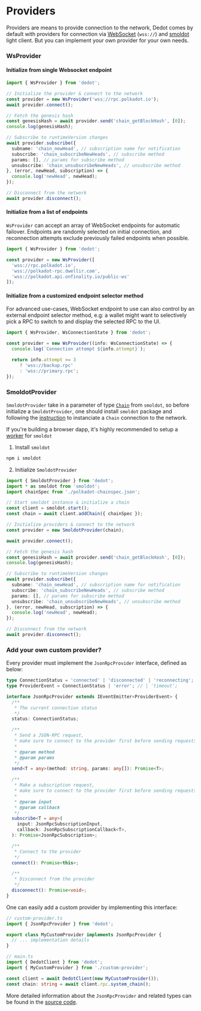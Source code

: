 # Providers

Providers are means to provide connection to the network, Dedot comes by default with providers for connection via [WebSocket](https://developer.mozilla.org/en-US/docs/Web/API/WebSockets_API) (`wss://`) and [smoldot](https://www.npmjs.com/package/smoldot) light client. But you can implement your own provider for your own needs.

### WsProvider

#### Initialize from single Websocket endpoint

```typescript
import { WsProvider } from 'dedot';

// Initialize the provider & connect to the network
const provider = new WsProvider('wss://rpc.polkadot.io');
await provider.connect();  

// Fetch the genesis hash 
const genesisHash = await provider.send('chain_getBlockHash', [0]); 
console.log(genesisHash);  

// Subscribe to runtimeVersion changes 
await provider.subscribe({
  subname: 'chain_newHead', // subscription name for notification
  subscribe: 'chain_subscribeNewHeads', // subscribe method
  params: [], // params for subscribe method
  unsubscribe: 'chain_unsubscribeNewHeads', // unsubscribe method
}, (error, newHead, subscription) => { 
  console.log('newHead', newHead);   
});  

// Disconnect from the network
await provider.disconnect();
```

#### Initialize from a list of endpoints

`WsProvider` can accept an array of WebSocket endpoints for automatic failover. Endpoints are randomly selected on initial connection, and reconnection attempts exclude previously failed endpoints when possible.

```typescript
import { WsProvider } from 'dedot';

const provider = new WsProvider([
  'wss://rpc.polkadot.io',
  'wss://polkadot-rpc.dwellir.com',
  'wss://polkadot.api.onfinality.io/public-ws'
]);
```

#### Initialize from a customized endpoint selector method

For advanced use-cases, WebSocket endpoint to use can also control by an external endpoint selector method, e.g: a wallet might want to selectively pick a RPC to switch to and display the selected RPC to the UI.

```typescript
import { WsProvider, WsConnectionState } from 'dedot';

const provider = new WsProvider((info: WsConnectionState) => {
  console.log(`Connection attempt ${info.attempt}`);

  return info.attempt >= 3 
     ? 'wss://backup.rpc' 
     : 'wss://primary.rpc';
});
```

### SmoldotProvider

`SmoldotProvider` take in a parameter of type [`Chain`](https://github.com/smol-dot/smoldot/blob/cde274e628e3f34cf05e1a73a46cf323b6702a94/wasm-node/javascript/src/public-types.ts#L127) from `smoldot`, so before initialize a `SmoldotProvider`, one should install `smoldot` package and following the [instruction](https://github.com/smol-dot/smoldot/tree/main/wasm-node/javascript#example) to instanciate a `Chain` connection to the network.

If you're building a browser dapp, it's highly recommended to setup a [worker](https://github.com/smol-dot/smoldot/tree/main/wasm-node/javascript#usage-with-a-worker) for `smoldot`

1. Install `smoldot`

```sh
npm i smoldot
```

2. Initialize `SmoldotProvider`

```typescript
import { SmoldotProvider } from 'dedot';
import * as smoldot from 'smoldot';
import chainSpec from './polkadot-chainspec.json';

// Start smoldot instance & initialize a chain
const client = smoldot.start();
const chain = await client.addChain({ chainSpec });

// Initialize providers & connect to the network
const provider = new SmoldotProvider(chain);

await provider.connect();  

// Fetch the genesis hash 
const genesisHash = await provider.send('chain_getBlockHash', [0]); 
console.log(genesisHash);  

// Subscribe to runtimeVersion changes 
await provider.subscribe({
  subname: 'chain_newHead', // subscription name for notification
  subscribe: 'chain_subscribeNewHeads', // subscribe method
  params: [], // params for subscribe method
  unsubscribe: 'chain_unsubscribeNewHeads', // unsubscribe method
}, (error, newHead, subscription) => { 
  console.log('newHead', newHead);   
});  

// Disconnect from the network
await provider.disconnect();
```

### Add your own custom provider?

Every provider must implement the `JsonRpcProvider` interface, defined as below:

```typescript
type ConnectionStatus = 'connected' | 'disconnected' | 'reconnecting';
type ProviderEvent = ConnectionStatus | 'error'; // | 'timeout';

interface JsonRpcProvider extends IEventEmitter<ProviderEvent> {
  /**
   * The current connection status
   */
  status: ConnectionStatus;

  /**
   * Send a JSON-RPC request,
   * make sure to connect to the provider first before sending requests
   *
   * @param method
   * @param params
   */
  send<T = any>(method: string, params: any[]): Promise<T>;

  /**
   * Make a subscription request,
   * make sure to connect to the provider first before sending requests
   *
   * @param input
   * @param callback
   */
  subscribe<T = any>(
    input: JsonRpcSubscriptionInput,
    callback: JsonRpcSubscriptionCallback<T>,
  ): Promise<JsonRpcSubscription>;

  /**
   * Connect to the provider
   */
  connect(): Promise<this>;

  /**
   * Disconnect from the provider
   */
  disconnect(): Promise<void>;
}
```

One can easily add a custom provider by implementing this interface:

```typescript
// custom-provider.ts
import { JsonRpcProvider } from 'dedot';

export class MyCustomProvider implements JsonRpcProvider {
  // ... implementation details
}

// main.ts
import { DedotClient } from 'dedot';
import { MyCustomProvider } from './custom-provider';

const client = await DedotClient(new MyCustomProvider());
const chain: string = await client.rpc.system_chain();
```

More detailed information about the `JsonRpcProvider` and related types can be found in the [source code](https://github.com/dedotdev/dedot/blob/48d6bec5cfd0e663558b4b1ba02a4ed826e2abb3/packages/providers/src/types.ts#L38).
